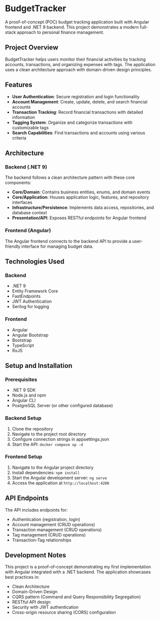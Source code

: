 # BudgetTracker

A proof-of-concept (POC) budget tracking application built with Angular frontend and .NET 9 backend. This project demonstrates a modern full-stack approach to personal finance management.

## Project Overview

BudgetTracker helps users monitor their financial activities by tracking accounts, transactions, and organizing expenses with tags. The application uses a clean architecture approach with domain-driven design principles.

## Features

- **User Authentication**: Secure registration and login functionality
- **Account Management**: Create, update, delete, and search financial accounts
- **Transaction Tracking**: Record financial transactions with detailed information
- **Tagging System**: Organize and categorize transactions with customizable tags
- **Search Capabilities**: Find transactions and accounts using various criteria

## Architecture

### Backend (.NET 9)

The backend follows a clean architecture pattern with these core components:

- **Core/Domain**: Contains business entities, enums, and domain events
- **Core/Application**: Houses application logic, features, and repository interfaces
- **Infrastructure/Persistence**: Implements data access, repositories, and database context
- **Presentation/API**: Exposes RESTful endpoints for Angular frontend

### Frontend (Angular)

The Angular frontend connects to the backend API to provide a user-friendly interface for managing budget data.

## Technologies Used

### Backend
- .NET 9
- Entity Framework Core
- FastEndpoints
- JWT Authentication
- Serilog for logging

### Frontend
- Angular
- Angular Bootstrap
- Bootstrap
- TypeScript
- RxJS

## Setup and Installation

### Prerequisites
- .NET 9 SDK
- Node.js and npm
- Angular CLI
- PostgreSQL Server (or other configured database)

### Backend Setup
1. Clone the repository
2. Navigate to the project root directory
3. Configure connection strings in appsettings.json
5. Start the API: `docker compose up -d`

### Frontend Setup
1. Navigate to the Angular project directory
2. Install dependencies: `npm install`
3. Start the Angular development server: `ng serve`
4. Access the application at `http://localhost:4200`

## API Endpoints

The API includes endpoints for:
- Authentication (registration, login)
- Account management (CRUD operations)
- Transaction management (CRUD operations)
- Tag management (CRUD operations)
- Transaction-Tag relationships

## Development Notes

This project is a proof-of-concept demonstrating my first implementation with Angular integrated with a .NET backend. The application showcases best practices in:

- Clean Architecture
- Domain-Driven Design
- CQRS pattern (Command and Query Responsibility Segregation)
- RESTful API design
- Security with JWT authentication
- Cross-origin resource sharing (CORS) configuration
